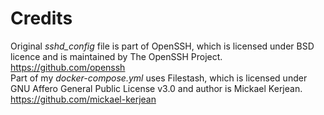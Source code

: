 # Credits

Original *sshd_config* file is part of OpenSSH, which is licensed under BSD licence and is maintained by The OpenSSH Project. https://github.com/openssh <br/>
Part of my *docker-compose.yml* uses Filestash, which is licensed under GNU Affero General Public License v3.0 and author is Mickael Kerjean. https://github.com/mickael-kerjean